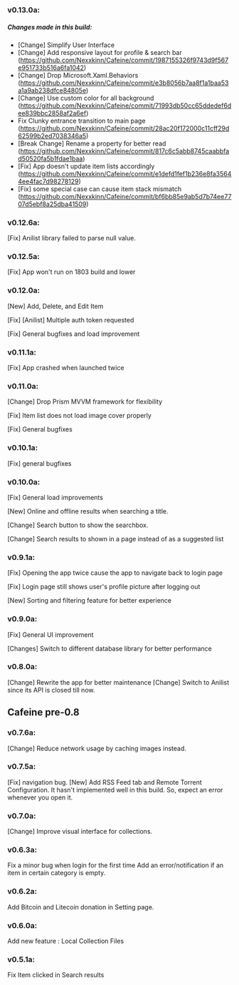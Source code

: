 ### v0.13.0a:
##### Changes made in this build:
- [Change] Simplify User Interface 
- [Change] Add responsive layout for profile & search bar (https://github.com/Nexxkinn/Cafeine/commit/1987155326f9743d9f567e951733b516a6fa1042)
- [Change] Drop Microsoft.Xaml.Behaviors (https://github.com/Nexxkinn/Cafeine/commit/e3b8056b7aa8f1a1baa53a1a9ab238dfce84805e)
- [Change] Use custom color for all background (https://github.com/Nexxkinn/Cafeine/commit/71993db50cc65ddedef6dee839bbc2858af2a6ef)
- Fix Clunky entrance transition to main page (https://github.com/Nexxkinn/Cafeine/commit/28ac20f172000c11cff29d62599b2ed7038346a5)
- [Break Change] Rename a property for better read (https://github.com/Nexxkinn/Cafeine/commit/817c6c5abb8745caabbfad50520fa5b1fdae1baa)
- [Fix] App doesn't update item lists accordingly (https://github.com/Nexxkinn/Cafeine/commit/e1defd1fef1b236e8fa35644ee4fac7d98278129)
- [Fix] some special case can cause item stack mismatch (https://github.com/Nexxkinn/Cafeine/commit/bf6bb85e9ab5d7b74ee7707d5ebf8a25dba41509)


### v0.12.6a:
[Fix] Anilist library failed to parse null value.

### v0.12.5a:
[Fix] App won't run on 1803 build and lower

### v0.12.0a:
[New] Add, Delete, and Edit Item

[Fix] [Anilist] Multiple auth token requested

[Fix] General bugfixes and load improvement

### v0.11.1a:
[Fix] App crashed when launched twice 

### v0.11.0a:
[Change] Drop Prism MVVM framework for flexibility

[Fix] Item list does not load image cover properly 

[Fix] General bugfixes

### v0.10.1a:
[Fix] general bugfixes

### v0.10.0a:

[Fix] General load improvements

[New] Online and offline results when searching a title.

[Change] Search button to show the searchbox.

[Change] Search results to shown in a page instead of as a suggested list

### v0.9.1a:

[Fix] Opening the app twice cause the app to navigate back to login page

[Fix] Login page still shows user's profile picture after logging out

[New] Sorting and filtering feature for better experience

### v0.9.0a:

[Fix] General UI improvement

[Changes] Switch to different database library for better performance

### v0.8.0a:

[Change] Rewrite the app for better maintenance
[Change] Switch to Anilist since its API is closed till now. 

## Cafeine pre-0.8
### v0.7.6a:

[Change] Reduce network usage by caching images instead.

### v0.7.5a:
[Fix] navigation bug.
[New] Add RSS Feed tab and Remote Torrent Configuration. It hasn't implemented well in this build. So, expect an error whenever you open it.
 
### v0.7.0a:
[Change] Improve visual interface for collections.

### v0.6.3a:
Fix a minor bug when login for the first time
Add an error/notification if an item in certain category is empty.

### v0.6.2a:
Add Bitcoin and Litecoin donation in Setting page.

### v0.6.0a:
Add new feature : Local Collection Files

### v0.5.1a:
Fix Item clicked in Search results
